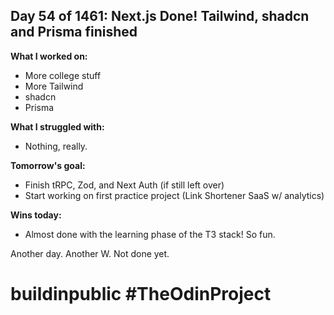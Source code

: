 ## Day 54 of 1461: Next.js Done! Tailwind, shadcn and Prisma finished

**What I worked on:**

- More college stuff
- More Tailwind
- shadcn
- Prisma

**What I struggled with:**

- Nothing, really.

**Tomorrow's goal:**

- Finish tRPC, Zod, and Next Auth (if still left over)
- Start working on first practice project (Link Shortener SaaS w/ analytics)

**Wins today:**

- Almost done with the learning phase of the T3 stack! So fun.

Another day. Another W. Not done yet.

# buildinpublic #TheOdinProject
